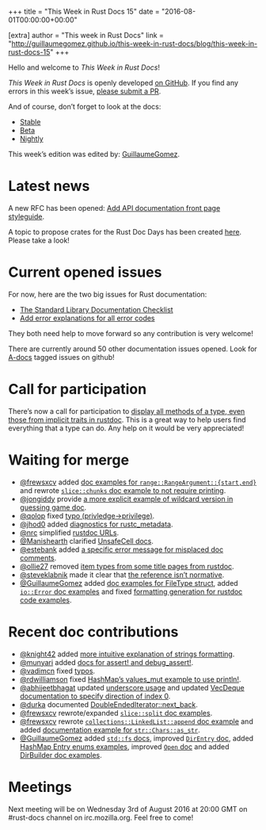 +++
title = "This Week in Rust Docs 15"
date = "2016-08-01T00:00:00+00:00"

[extra]
author = "This week in Rust Docs"
link = "http://guillaumegomez.github.io/this-week-in-rust-docs/blog/this-week-in-rust-docs-15"
+++
<p>Hello and welcome to <em>This Week in Rust Docs</em>!</p>

<p><em>This Week in Rust Docs</em> is openly developed <a href="https://github.com/GuillaumeGomez/this-week-in-rust-docs">on GitHub</a>.
If you find any errors in this week’s issue, <a href="https://github.com/GuillaumeGomez/this-week-in-rust-docs/pulls">please submit a PR</a>.</p>

<p>And of course, don’t forget to look at the docs:</p>

<ul>
  <li><a href="https://doc.rust-lang.org/">Stable</a></li>
  <li><a href="http://doc.rust-lang.org/beta/">Beta</a></li>
  <li><a href="http://doc.rust-lang.org/nightly/">Nightly</a></li>
</ul>

<p>This week’s edition was edited by: <a href="https://github.com/GuillaumeGomez">GuillaumeGomez</a>.</p>

<h1 id="latest-news">Latest news</h1>

<p>A new RFC has been opened: <a href="https://github.com/rust-lang/rfcs/pull/1687">Add API documentation front page styleguide</a>.</p>

<p>A topic to propose crates for the Rust Doc Days has been created <a href="https://users.rust-lang.org/t/call-for-proposals-for-next-rust-doc-days-crates/6685">here</a>. Please take a look!</p>

<h1 id="current-opened-issues">Current opened issues</h1>

<p>For now, here are the two big issues for Rust documentation:</p>

<ul>
  <li><a href="https://github.com/rust-lang/rust/issues/29329">The Standard Library Documentation Checklist</a></li>
  <li><a href="https://github.com/rust-lang/rust/issues/32777">Add error explanations for all error codes</a></li>
</ul>

<p>They both need help to move forward so any contribution is very welcome!</p>

<p>There are currently around 50 other documentation issues opened. Look for <a href="https://github.com/rust-lang/rust/issues?q=is%3Aopen+is%3Aissue+label%3AA-docs">A-docs</a> tagged issues on github!</p>

<h1 id="call-for-participation">Call for participation</h1>

<p>There’s now a call for participation to <a href="https://github.com/rust-lang/rust/issues/33772">display all methods of a type, even those from implicit traits in rustdoc</a>. This is a great way to help users find everything that a type can do. Any help on it would be very appreciated!</p>

<h1 id="waiting-for-merge">Waiting for merge</h1>

<ul>
  <li><a href="https://github.com/frewsxcv">@frewsxcv</a> added <a href="https://github.com/rust-lang/rust/pull/35041">doc examples for <code class="highlighter-rouge">range::RangeArgument::{start,end}</code></a> and rewrote <a href="https://github.com/rust-lang/rust/pull/35134"><code class="highlighter-rouge">slice::chunks</code> doc example to not require printing</a>.</li>
  <li><a href="https://github.com/jongiddy">@jongiddy</a> provide <a href="https://github.com/rust-lang/rust/pull/35137">a more explicit example of wildcard version in guessing game doc</a>.</li>
  <li><a href="https://github.com/qolop">@qolop</a> fixed <a href="https://github.com/rust-lang/rust/pull/34941">typo (privledge-&gt;privilege)</a>.</li>
  <li><a href="https://github.com/jhod0">@jhod0</a> added <a href="https://github.com/rust-lang/rust/pull/34970">diagnostics for rustc_metadata</a>.</li>
  <li><a href="https://github.com/nrc">@nrc</a> simplified <a href="https://github.com/rust-lang/rust/pull/35020">rustdoc URLs</a>.</li>
  <li><a href="https://github.com/Manishearth">@Manishearth</a> clarified <a href="https://github.com/rust-lang/rust/pull/34520">UnsafeCell docs</a>.</li>
  <li><a href="https://github.com/estebank">@estebank</a> added <a href="https://github.com/rust-lang/rust/pull/33922">a specific error message for misplaced doc comments</a>.</li>
  <li><a href="https://github.com/ollie27">@ollie27</a> removed <a href="https://github.com/rust-lang/rust/pull/35003">item types from some title pages from rustdoc</a>.</li>
  <li><a href="https://github.com/steveklabnik">@steveklabnik</a> made it clear that <a href="https://github.com/rust-lang/rust/pull/35102">the reference isn’t normative</a>.</li>
  <li><a href="https://github.com/GuillaumeGomez">@GuillaumeGomez</a> added <a href="https://github.com/rust-lang/rust/pull/35076">doc examples for FileType struct</a>, added <a href="https://github.com/rust-lang/rust/pull/35109"><code class="highlighter-rouge">io::Error</code> doc examples</a> and fixed <a href="https://github.com/rust-lang/rust/pull/35012">formatting generation for rustdoc code examples</a>.</li>
</ul>

<h1 id="recent-doc-contributions">Recent doc contributions</h1>

<ul>
  <li><a href="https://github.com/knight42">@knight42</a> added <a href="https://github.com/rust-lang/rust/pull/35050">more intuitive explanation of strings formatting</a>.</li>
  <li><a href="https://github.com/munyari">@munyari</a> added <a href="https://github.com/rust-lang/rust/pull/35072">docs for assert! and debug_assert!</a>.</li>
  <li><a href="https://github.com/vadimcn">@vadimcn</a> fixed <a href="https://github.com/rust-lang/rust/pull/35066">typos</a>.</li>
  <li><a href="https://github.com/rdwilliamson">@rdwilliamson</a> fixed <a href="https://github.com/rust-lang/rust/pull/35001">HashMap’s values_mut example to use println!</a>.</li>
  <li><a href="https://github.com/abhijeetbhagat">@abhijeetbhagat</a> updated <a href="https://github.com/rust-lang/rust/pull/34990">underscore usage</a> and updated <a href="https://github.com/rust-lang/rust/pull/34974">VecDeque documentation to specify direction of index 0</a>.</li>
  <li><a href="https://github.com/durka">@durka</a> documented <a href="https://github.com/rust-lang/rust/pull/34732">DoubleEndedIterator::next_back</a>.</li>
  <li><a href="https://github.com/frewsxcv">@frewsxcv</a> rewrote/expanded <a href="https://github.com/rust-lang/rust/pull/35019"><code class="highlighter-rouge">slice::split</code> doc examples</a>.</li>
  <li><a href="https://github.com/frewsxcv">@frewsxcv</a> rewrote <a href="https://github.com/rust-lang/rust/pull/35104"><code class="highlighter-rouge">collections::LinkedList::append</code> doc example</a> and added <a href="https://github.com/rust-lang/rust/pull/35062">documentation example for <code class="highlighter-rouge">str::Chars::as_str</code></a>.</li>
  <li><a href="https://github.com/GuillaumeGomez">@GuillaumeGomez</a> added <a href="https://github.com/rust-lang/rust/pull/35087"><code class="highlighter-rouge">std::fs</code> docs</a>, improved <a href="https://github.com/rust-lang/rust/pull/35009"><code class="highlighter-rouge">DirEntry</code> doc</a>, added <a href="https://github.com/rust-lang/rust/pull/34935">HashMap Entry enums examples</a>, improved <a href="https://github.com/rust-lang/rust/pull/35010"><code class="highlighter-rouge">Open</code> doc</a> and added <a href="https://github.com/rust-lang/rust/pull/34995">DirBuilder doc examples</a>.</li>
</ul>

<h1 id="meetings">Meetings</h1>

<p>Next meeting will be on Wednesday 3rd of August 2016 at 20:00 GMT on #rust-docs channel on irc.mozilla.org. Feel free to come!</p>